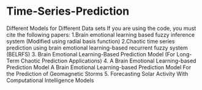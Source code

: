 # Time-Series-Prediction
Different Models for Different Data sets
If you are using the code, you must cite the following papers:
1.Brain emotional learning based fuzzy inference system (Modified using radial basis function)
2.Chaotic time series prediction using brain emotional learning-based recurrent fuzzy system (BELRFS) 
3. Brain Emotional Learning-Based Prediction Model (For Long-Term Chaotic Prediction Applications)
4. A Brain Emotional Learning-based Prediction Model A Brain Emotional Learning-based Prediction Model For the Prediction of Geomagnetic Storms
5. Forecasting Solar Activity With Computational Intelligence Models
